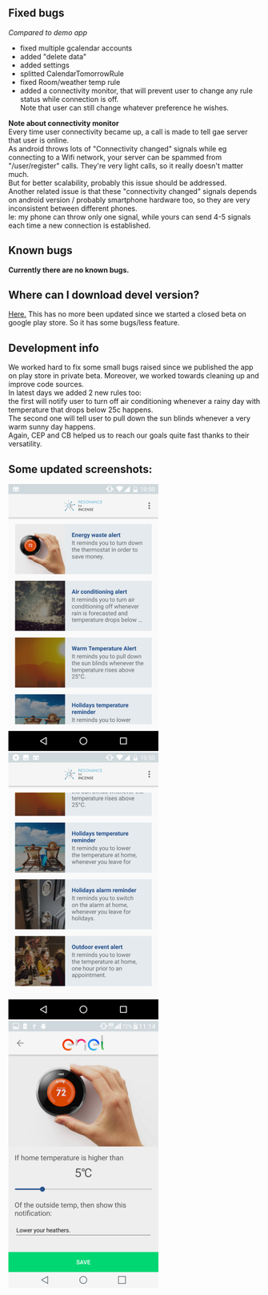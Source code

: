 ## Fixed bugs
*Compared to demo app*

* fixed multiple gcalendar accounts
* added "delete data"
* added settings
* splitted CalendarTomorrowRule
* fixed Room/weather temp rule
* added a connectivity monitor, that will prevent user to change any rule status while connection is off.  
Note that user can still change whatever preference he wishes.


**Note about connectivity monitor**  
Every time user connectivity became up, a call is made to tell gae server that user is online.  
As android throws lots of "Connectivity changed" signals while eg connecting to a Wifi network, your server can be spammed from "/user/register" calls. They're very light calls, so it really doesn't matter much.  
But for better scalability, probably this issue should be addressed.  
Another related issue is that these "connectivity changed" signals depends on android version / probably smartphone hardware too, so they are very inconsistent between different phones.  
Ie: my phone can throw only one signal, while yours can send 4-5 signals each time a new connection is established.  

## Known bugs
**Currently there are no known bugs.**

## Where can I download devel version?
[Here.](https://drive.google.com/a/atooma.com/file/d/0B6EvpPdx6S6sNG5xaXJIUEFWR28/view?usp=sharing)
This has no more been updated since we started a closed beta on google play store. So it has some bugs/less feature.

## Development info
We worked hard to fix some small bugs raised since we published the app on play store in private beta. Moreover, we worked towards cleaning up and improve code sources.  
In latest days we added 2 new rules too:  
the first will notify user to turn off air conditioning whenever a rainy day with temperature that drops below 25c happens.  
The second one will tell user to pull down the sun blinds whenever a very warm sunny day happens.  
Again, CEP and CB helped us to reach our goals quite fast thanks to their versatility.

## Some updated screenshots:

![MainScreen1](assets/MainScreen1.png)
![MainScreen2](assets/MainScreen2.png)
![SettingsScreen](assets/SettingsScreen.png)


